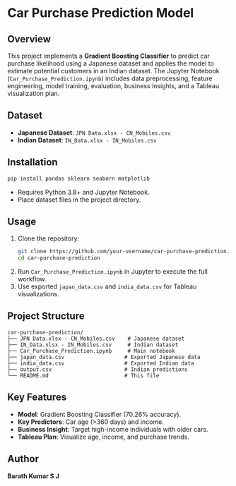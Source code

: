 # Car Purchase Prediction Model

## Overview
This project implements a **Gradient Boosting Classifier** to predict car purchase likelihood using a Japanese dataset and applies the model to estimate potential customers in an Indian dataset. The Jupyter Notebook (`Car_Purchase_Prediction.ipynb`) includes data preprocessing, feature engineering, model training, evaluation, business insights, and a Tableau visualization plan.

## Dataset
- **Japanese Dataset**: `JPN Data.xlsx - CN_Mobiles.csv`
- **Indian Dataset**: `IN_Data.xlsx - IN_Mobiles.csv`

## Installation
```bash
pip install pandas sklearn seaborn matplotlib
```
- Requires Python 3.8+ and Jupyter Notebook.
- Place dataset files in the project directory.

## Usage
1. Clone the repository:
   ```bash
   git clone https://github.com/your-username/car-purchase-prediction.git
   cd car-purchase-prediction
   ```
2. Run `Car_Purchase_Prediction.ipynb` in Jupyter to execute the full workflow.
3. Use exported `japan_data.csv` and `india_data.csv` for Tableau visualizations.

## Project Structure
```
car-purchase-prediction/
├── JPN Data.xlsx - CN_Mobiles.csv    # Japanese dataset
├── IN_Data.xlsx - IN_Mobiles.csv     # Indian dataset
├── Car_Purchase_Prediction.ipynb     # Main notebook
├── japan_data.csv                   # Exported Japanese data
├── india_data.csv                   # Exported Indian data
├── output.csv                       # Indian predictions
└── README.md                        # This file
```

## Key Features
- **Model**: Gradient Boosting Classifier (70.26% accuracy).
- **Key Predictors**: Car age (>360 days) and income.
- **Business Insight**: Target high-income individuals with older cars.
- **Tableau Plan**: Visualize age, income, and purchase trends.

## Author
**Barath Kumar S J**
